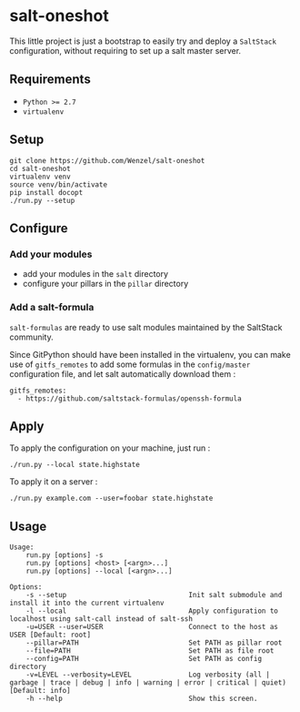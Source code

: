 salt-oneshot
============

This little project is just a bootstrap to easily try and deploy 
a `SaltStack` configuration, without requiring to set up a salt master server.

Requirements
------------

- `Python >= 2.7`
- `virtualenv`

Setup
-----

    git clone https://github.com/Wenzel/salt-oneshot
    cd salt-oneshot
    virtualenv venv
    source venv/bin/activate
    pip install docopt
    ./run.py --setup

Configure
---------

### Add your modules

- add your modules in the `salt` directory
- configure your pillars in the `pillar` directory

### Add a salt-formula

`salt-formulas` are ready to use salt modules maintained by the SaltStack community.

Since GitPython should have been installed in the virtualenv, you can make 
use of `gitfs_remotes` to add some formulas in the `config/master`
configuration file, and let salt automatically download them :

    gitfs_remotes:
      - https://github.com/saltstack-formulas/openssh-formula

Apply
-----

To apply the configuration on your machine, just run :

    ./run.py --local state.highstate

To apply it on a server :

    ./run.py example.com --user=foobar state.highstate


Usage
-----


    Usage:
        run.py [options] -s
        run.py [options] <host> [<argn>...]
        run.py [options] --local [<argn>...]

    Options:
        -s --setup                              Init salt submodule and install it into the current virtualenv
        -l --local                              Apply configuration to localhost using salt-call instead of salt-ssh
        -u=USER --user=USER                     Connect to the host as USER [Default: root]
        --pillar=PATH                           Set PATH as pillar root
        --file=PATH                             Set PATH as file root
        --config=PATH                           Set PATH as config directory
        -v=LEVEL --verbosity=LEVEL              Log verbosity (all | garbage | trace | debug | info | warning | error | critical | quiet) [Default: info]
        -h --help                               Show this screen.

